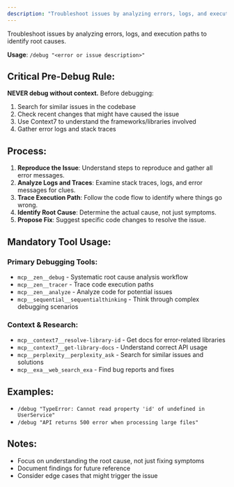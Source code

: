 ```yaml
---
description: "Troubleshoot issues by analyzing errors, logs, and execution paths to identify root causes."
---
```


Troubleshoot issues by analyzing errors, logs, and execution paths to identify root causes.

**Usage**: `/debug "<error or issue description>"`

## Critical Pre-Debug Rule:
**NEVER debug without context.** Before debugging:
1. Search for similar issues in the codebase
2. Check recent changes that might have caused the issue
3. Use Context7 to understand the frameworks/libraries involved
4. Gather error logs and stack traces

## Process:
1. **Reproduce the Issue**: Understand steps to reproduce and gather all error messages.
2. **Analyze Logs and Traces**: Examine stack traces, logs, and error messages for clues.
3. **Trace Execution Path**: Follow the code flow to identify where things go wrong.
4. **Identify Root Cause**: Determine the actual cause, not just symptoms.
5. **Propose Fix**: Suggest specific code changes to resolve the issue.

## Mandatory Tool Usage:

### Primary Debugging Tools:
- `mcp__zen__debug` - Systematic root cause analysis workflow
- `mcp__zen__tracer` - Trace code execution paths
- `mcp__zen__analyze` - Analyze code for potential issues
- `mcp__sequential__sequentialthinking` - Think through complex debugging scenarios

### Context & Research:
- `mcp__context7__resolve-library-id` - Get docs for error-related libraries
- `mcp__context7__get-library-docs` - Understand correct API usage
- `mcp__perplexity__perplexity_ask` - Search for similar issues and solutions
- `mcp__exa__web_search_exa` - Find bug reports and fixes



## Examples:
- `/debug "TypeError: Cannot read property 'id' of undefined in UserService"`
- `/debug "API returns 500 error when processing large files"`

## Notes:
- Focus on understanding the root cause, not just fixing symptoms
- Document findings for future reference
- Consider edge cases that might trigger the issue